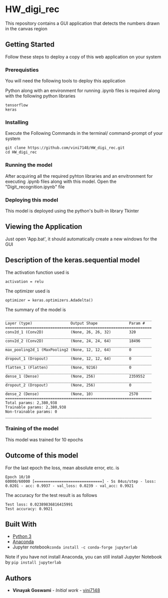 # HW_digi_rec

This repository contains a GUI application that detects the numbers drawn in the canvas region

## Getting Started

Follow these steps to deploy a copy of this web application on your system

### Prerequisties

You will need the following tools to deploy this application

Python along with an environment for running .ipynb files is required along with the following python libraries
```
tensorflow
keras
```


### Installing

Execute the Following Commands in the terminal/ command-prompt of your system

```
git clone https://github.com/vini7148/HW_digi_rec.git
cd HW_digi_rec
```

### Running the model

After acquiring all the required pyhton libraries and an envitronment for executing .ipynb files along with this model. Open the "Digit_recognition.ipynb" file

### Deploying this model 

This model is deployed using the python's built-in library Tkinter

## Viewing the Application

Just open 'App.bat', it should automatically create a new windows for the GUI

## Description of the keras.sequential model

The activation function used is
```
activation = relu
```
The optimizer used is
```
optimizer = keras.optimizers.Adadelta()
```
The summary of the model is 
```
_________________________________________________________________
Layer (type)                 Output Shape              Param #   
=================================================================
conv2d_1 (Conv2D)            (None, 26, 26, 32)        320       
_________________________________________________________________
conv2d_2 (Conv2D)            (None, 24, 24, 64)        18496     
_________________________________________________________________
max_pooling2d_1 (MaxPooling2 (None, 12, 12, 64)        0         
_________________________________________________________________
dropout_1 (Dropout)          (None, 12, 12, 64)        0         
_________________________________________________________________
flatten_1 (Flatten)          (None, 9216)              0         
_________________________________________________________________
dense_1 (Dense)              (None, 256)               2359552   
_________________________________________________________________
dropout_2 (Dropout)          (None, 256)               0         
_________________________________________________________________
dense_2 (Dense)              (None, 10)                2570      
=================================================================
Total params: 2,380,938
Trainable params: 2,380,938
Non-trainable params: 0
_________________________________________________________________
```
### Training of the model

This model was trained for 10 epochs

## Outcome of this model

For the last epoch the loss, mean absolute error, etc. is
```
Epoch 10/10
60000/60000 [==============================] - 5s 84us/step - loss: 0.0201 - acc: 0.9937 - val_loss: 0.0239 - val_acc: 0.9921
```

The accuracy for the test result is as follows
```
Test loss: 0.02389836816415991
Test accuracy: 0.9921
```

## Built With

* [Python 3](https://www.python.org/ftp/python/3.8.0/python-3.8.0.exe)
* [Anaconda](https://www.anaconda.com/distribution/#download-section)
* Jupyter notebook```conda install -c conda-forge jupyterlab```

Note if you have not install Anaconda, you can still install Jupyter Notebook by ```pip install jupyterlab```


## Authors

* **Vinayak Goswami** - *Initial work* - [vini7148](https://github.com/vini7148)